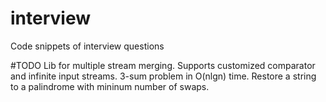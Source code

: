 interview
=========

Code snippets of interview questions

#TODO
Lib for multiple stream merging. Supports customized comparator and infinite input streams.
3-sum problem in O(nlgn) time.
Restore a string to a palindrome with mininum number of swaps.

